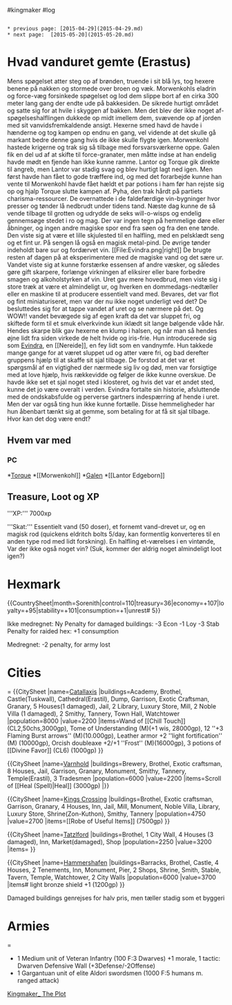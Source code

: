 #kingmaker #log

```ad-info

* previous page: [2015-04-29](2015-04-29.md)
* next page:  [2015-05-20](2015-05-20.md) 
```

# Hvad vanduret gemte (Erastus)  
 
Mens spøgelset atter steg op af brønden, truende i sit blå lys, tog hexere benene på nakken og stormede over broen og væk. Morwenkohls eladrin og force-væg forsinkede spøgelset og lod dem slippe bort af en cirka 300 meter lang gang der endte ude på bakkesiden. De sikrede hurtigt området og satte sig for at hvile i skyggen af bakken. Men det blev der ikke noget af- spøgelseshalflingen dukkede op midt imellem dem, svævende op af jorden med sit vanvidsfremkaldende ansigt. Hexerne smed havd de havde i hænderne og tog kampen op endnu en gang, vel vidende at det skulle gå markant bedre denne gang hvis de ikke skulle flygte igen. Morwenkohl hastede krigerne og trak sig så tilbage med forsvarsværkerne oppe. Galen fik en del ud af at skifte til force-granater, men måtte indse at han endelig havde mødt en fjende han ikke kunne ramme. Lantor og Torque gik direkte til angreb, men Lantor var stadig svag og blev hurtigt lagt ned igen. Men først havde han fået to gode træffere ind, og med det forarbejde kunne han vente til Morwenkohl havde fået hældt et par potions i ham før han rejste sig op og hjalp Torque slutte kampen af. Pyha, den trak hårdt på partiets charisma-ressourcer. De overnattede i de faldefærdige vin-bygninger hvor presser og tønder lå nedbrudt under tidens tand. Næste dag kunne de så vende tilbage til grotten og udrydde de seks will-o-wisps og endelig gennemsøge stedet i ro og mag. Der var ingen tegn på hemmelige døre eller åbninger, og ingen andre magiske spor end fra søen og fra den ene tønde. Den viste sig at være et lille skjulested til en halfling, med en pelsklædt seng og et fint ur. På sengen lå også en magisk metal-pind. De øvrige tønder indeholdt bare sur og fordærvet vin.
[[File:Evindra.png|right]]
De brugte resten af dagen på at eksperimentere med de magiske vand og det sære ur. Vandet viste sig at kunne forstærke essensen af andre væsker, og således gøre gift skarpere, forlænge virkningen af eliksirer eller bare forbedre smagen og alkoholstyrken af vin. Uret gav mere hovedbrud, men viste sig i store træk at være et almindeligt ur, og hverken en dommedags-nedtæller eller en maskine til at producere essentielt vand med. Bevares, det var flot og fint miniaturiseret, men var der nu ikke noget underligt ved det? De besluttedes sig for at tappe vandet af uret og se nærmere på det. Og WOW!! vandet bevægede sig af egen kraft da det var sluppet fri, og skiftede form til et smuk elverkvinde kun iklædt sit lange bølgende våde hår. Hendes skarpe blik gav hexerne en klump i halsen, og når man så hendes øjne lidt fra siden virkede de helt hvide og iris-frie. Hun introducerede sig som [Evindra](Evindra.md), en [[Nereide]], en fey lidt som en vandnymfe. Hun takkede mange gange for at været sluppet ud og atter være fri, og bad derefter gruppens hjælp til at skaffe sit sjal tilbage. De forstod at det var et spørgsmål af en vigtighed der nærmede sig liv og død, men var forsigtige med at love hjælp, hvis rækkevidde og følger de ikke kunne overskue. De havde ikke set et sjal noget sted i klosteret, og hvis det var et andet sted, kunne det jo være overalt  i verden. Evindra fortalte sin historie, afsluttende med de ondskabsfulde og perverse gartners indespærring af hende i uret. Men der var også ting hun ikke kunne fortælle. Disse hemmeligheder har hun åbenbart tænkt sig at gemme, som betaling for at få sit sjal tilbage. Hvor kan det dog være endt?
## Hvem var med 
### PC 
 
*[Torque](Torque%20Firebrand.md)
*[[Morwenkohl]]
*[Galen](Galen%20Jabir.md)
*[[Lantor Edgeborn]]
## Treasure, Loot og XP 
'''XP:''' 7000xp 
'''Skat:''' Essentielt vand (50 doser), et fornemt vand-drevet ur, og en magisk rod (quickens eldritch bolts 5/day, kan formentlig konverteres til en anden type rod med lidt forskning). En halfling et-værelses i en vintønde, Var der ikke også noget vin? (Suk, kommer der aldrig noget almindeligt loot igen?)
# Hexmark  
{{CountrySheet|month=Sorenith|control=110|treasury=36|economy=+107|loyalty=+95|stability=+101|consumption=+1|unrest# 5}} 
Ikke medregnet: Ny Penalty for damaged buildings: -3 Econ -1 Loy -3 Stab Penalty for raided hex: +1 consumption
Medregnet: -2 penalty, for army lost
 
# Cities  
=
{{CitySheet
|name=[Catallaxis](Catallaxis.md)
|buildings=Academy, Brothel, Castle(Tuskwall), Cathedral(Erastil), Dump, Garrison, Exotic Craftsman, Granary, 5 Houses(1 damaged), Jail, 2 Library, Luxury Store, Mill, 2 Noble Villa (1 damaged), 2 Smithy, Tannery, Town Hall, Watchtower
|population=8000
|value=2200
|items=Wand of [[Chill Touch]] (CL2,50chs,3000gp), Tome of Understanding (M)(+1 wis, 28000gp), 12 ''+3 Flaming Burst arrows'' (M)(10.000gp), Leather armor +2 ''light fortification'' (M) (10000gp), Orcish doubleaxe +2/+1 ''Frost'' (M)(16000gp), 3 potions of [[Divine Favor]] (CL6) (1000gp)
}}
{{CitySheet
|name=[Varnhold](Varnhold.md)
|buildings=Brewery, Brothel, Exotic craftsman, 8 Houses, Jail, Garrison, Granary, Monument, Smithy, Tannery, Temple(Erastil), 3 Tradesmen
|population=6000
|value=2200
|items=Scroll of [[Heal (Spell)|Heal]] (3000gp)
|}}
{{CitySheet
|name=[Kings Crossing](Kings%20Crossing.md)
|buildings=Brothel, Exotic craftsman, Garrison, Granary, 4 Houses, Inn, Jail, Mill, Monument, Noble Villa, Library, Luxury Store, Shrine(Zon-Kuthon), Smithy, Tannery 
|population=4750
|value=2700
|items=[[Robe of Useful Items]] (7500gp)
}}
{{CitySheet
|name=[Tatzlford](Tatzlford.md)
|buildings=Brothel, 1 City Wall, 4 Houses (3 damaged), Inn, Market(damaged), Shop
|population=2250
|value=3200
|items=
}}
{{CitySheet
|name=[Hammershafen](Hammershafen.md)
|buildings=Barracks, Brothel, Castle, 4 Houses, 2 Tenements, Inn, Monument, Pier, 2 Shops, Shrine, Smith, Stable, Tavern, Temple, Watchtower, 2 City Walls
|population=6000
|value=3700
|items# light bronze shield +1 (1200gp)
}}
Damaged buildings genrejses for halv pris, men tæller stadig som et byggeri
 
# Armies 
=
* 1 Medium unit of Veteran Infantry (100 F:3 Dwarves) +1 morale, 1 tactic: Dwarven Defensive Wall (+3Defense/-2Offense)
* 1 Gargantuan unit of elite Aldori swordsmen (1000 F:5 humans m. ranged attack)
[Kingmaker_ The Plot](Kingmaker_%20The%20Plot.md)
